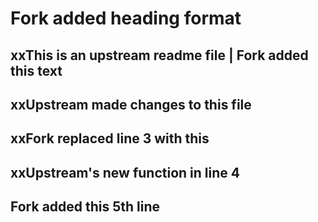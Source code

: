 # Fork added heading format
## xxThis is an upstream readme file | Fork added this text
## xxUpstream made changes to this file
## xxFork replaced line 3 with this
## xxUpstream's new function in line 4
## Fork added this 5th line
